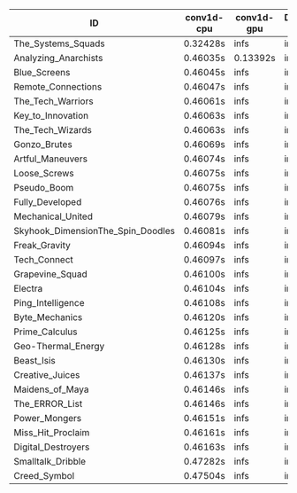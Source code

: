 |ID|conv1d-cpu|conv1d-gpu|DWSPConv2D-gpu|gemm-gpu|avg|
|-|-|-|-|-|-|
|The_Systems_Squads|0.32428s|infs|infs|4.41794s|infs|
|Analyzing_Anarchists|0.46035s|0.13392s|infs|4.41384s|infs|
|Blue_Screens|0.46045s|infs|infs|4.38830s|infs|
|Remote_Connections|0.46047s|infs|infs|4.42269s|infs|
|The_Tech_Warriors|0.46061s|infs|infs|4.42233s|infs|
|Key_to_Innovation|0.46063s|infs|infs|4.39511s|infs|
|The_Tech_Wizards|0.46063s|infs|infs|4.43035s|infs|
|Gonzo_Brutes|0.46069s|infs|infs|4.41295s|infs|
|Artful_Maneuvers|0.46074s|infs|infs|4.40702s|infs|
|Loose_Screws|0.46075s|infs|infs|4.38256s|infs|
|Pseudo_Boom|0.46075s|infs|infs|4.42487s|infs|
|Fully_Developed|0.46076s|infs|infs|4.42091s|infs|
|Mechanical_United|0.46079s|infs|infs|4.42880s|infs|
|Skyhook_DimensionThe_Spin_Doodles|0.46081s|infs|infs|4.42015s|infs|
|Freak_Gravity|0.46094s|infs|infs|4.41534s|infs|
|Tech_Connect|0.46097s|infs|infs|4.40944s|infs|
|Grapevine_Squad|0.46100s|infs|infs|4.38635s|infs|
|Electra|0.46104s|infs|infs|4.38769s|infs|
|Ping_Intelligence|0.46108s|infs|infs|4.41758s|infs|
|Byte_Mechanics|0.46120s|infs|infs|4.40401s|infs|
|Prime_Calculus|0.46125s|infs|infs|4.40651s|infs|
|Geo-Thermal_Energy|0.46128s|infs|infs|4.41843s|infs|
|Beast_Isis|0.46130s|infs|infs|4.39864s|infs|
|Creative_Juices|0.46137s|infs|infs|4.41016s|infs|
|Maidens_of_Maya|0.46146s|infs|infs|4.42559s|infs|
|The_ERROR_List|0.46146s|infs|infs|4.39453s|infs|
|Power_Mongers|0.46151s|infs|infs|4.42930s|infs|
|Miss_Hit_Proclaim|0.46161s|infs|infs|4.38115s|infs|
|Digital_Destroyers|0.46163s|infs|infs|4.39494s|infs|
|Smalltalk_Dribble|0.47282s|infs|infs|4.42146s|infs|
|Creed_Symbol|0.47504s|infs|infs|4.46148s|infs|
